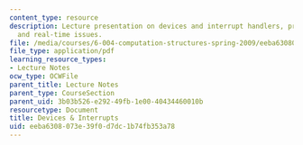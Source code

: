 ```yaml
---
content_type: resource
description: Lecture presentation on devices and interrupt handlers, preemptive interrupts,
  and real-time issues.
file: /media/courses/6-004-computation-structures-spring-2009/eeba6308073e39f0d7dc1b74fb353a78_MIT6_004s09_lec19.pdf
file_type: application/pdf
learning_resource_types:
- Lecture Notes
ocw_type: OCWFile
parent_title: Lecture Notes
parent_type: CourseSection
parent_uid: 3b03b526-e292-49fb-1e00-40434460010b
resourcetype: Document
title: Devices & Interrupts
uid: eeba6308-073e-39f0-d7dc-1b74fb353a78
---
```

